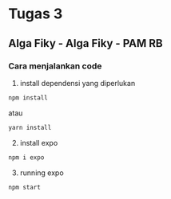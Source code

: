 # Tugas 3
## Alga Fiky - Alga Fiky - PAM RB

### Cara  menjalankan code

1. install dependensi yang diperlukan
```sh 
npm install
```
atau
```sh 
yarn install
```
2. install expo
```sh 
npm i expo
```
3. running expo 
```sh 
npm start
```
